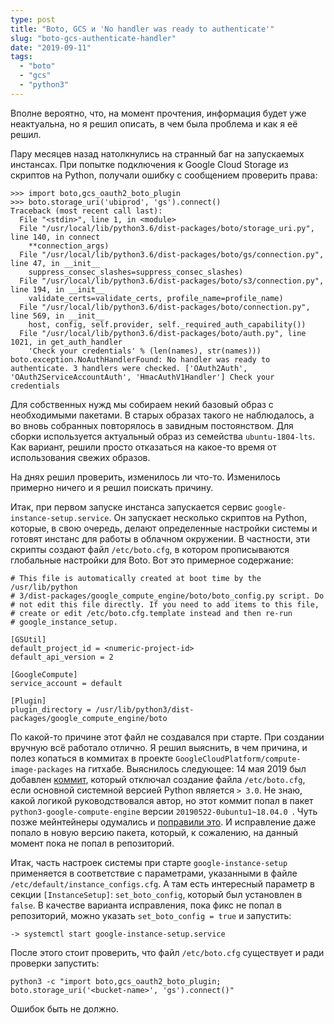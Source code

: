 ```yaml
---
type: post
title: "Boto, GCS и 'No handler was ready to authenticate'"
slug: "boto-gcs-authenticate-handler"
date: "2019-09-11"
tags:
  - "boto"
  - "gcs"
  - "python3"
---
```


Вполне вероятно, что, на момент прочтения, информация будет уже неактуальна, но я решил описать, в чем была проблема и как я её решил.

Пару месяцев назад натолкнулись на странный баг на запускаемых инстансах. При попытке подключения к Google Cloud Storage из скриптов на Python, получали ошибку с сообщением проверить права:

    >>> import boto,gcs_oauth2_boto_plugin
    >>> boto.storage_uri('ubiprod', 'gs').connect()
    Traceback (most recent call last):
      File "<stdin>", line 1, in <module>
      File "/usr/local/lib/python3.6/dist-packages/boto/storage_uri.py", line 140, in connect
        **connection_args)
      File "/usr/local/lib/python3.6/dist-packages/boto/gs/connection.py", line 47, in __init__
        suppress_consec_slashes=suppress_consec_slashes)
      File "/usr/local/lib/python3.6/dist-packages/boto/s3/connection.py", line 194, in __init__
        validate_certs=validate_certs, profile_name=profile_name)
      File "/usr/local/lib/python3.6/dist-packages/boto/connection.py", line 569, in __init__
        host, config, self.provider, self._required_auth_capability())
      File "/usr/local/lib/python3.6/dist-packages/boto/auth.py", line 1021, in get_auth_handler
        'Check your credentials' % (len(names), str(names)))
    boto.exception.NoAuthHandlerFound: No handler was ready to authenticate. 3 handlers were checked. ['OAuth2Auth', 'OAuth2ServiceAccountAuth', 'HmacAuthV1Handler'] Check your credentials

Для собственных нужд мы собираем некий базовый образ с необходимыми пакетами. В старых образах такого не наблюдалось, а во вновь собранных повторялось в завидным постоянством. Для сборки используется актуальный образ из семейства `ubuntu-1804-lts`. Как вариант, решили просто отказаться на какое-то время от использования свежих образов.

На днях решил проверить, изменилось ли что-то. Изменилось примерно ничего и я решил поискать причину.

Итак, при первом запуске инстанса запускается сервис `google-instance-setup.service`. Он запускает несколько скриптов на Python, которые, в свою очередь, делают определенные настройки системы и готовят инстанс для работы в облачном окружении. В частности, эти скрипты создают файл `/etc/boto.cfg`, в котором прописываются глобальные настройки для Boto. Вот это примерное содержание:

    # This file is automatically created at boot time by the /usr/lib/python
    # 3/dist-packages/google_compute_engine/boto/boto_config.py script. Do
    # not edit this file directly. If you need to add items to this file,
    # create or edit /etc/boto.cfg.template instead and then re-run
    # google_instance_setup.

    [GSUtil]
    default_project_id = <numeric-project-id>
    default_api_version = 2

    [GoogleCompute]
    service_account = default

    [Plugin]
    plugin_directory = /usr/lib/python3/dist-packages/google_compute_engine/boto

По какой-то причине этот файл не создавался при старте. При создании вручную всё работало отлично.
Я решил выяснить, в чем причина, и полез копаться в коммитах в проекте `GoogleCloudPlatform/compute-image-packages` на гитхабе. Выяснилось следующее: 14 мая 2019 был добавлен [коммит][1], который отключал создание файла `/etc/boto.cfg`, если основной системной версией Python является `> 3.0`. Не знаю, какой логикой руководствовался автор, но этот коммит попал в пакет `python3-google-compute-engine` версии `20190522-0ubuntu1~18.04.0 `.
Чуть позже мейнтейнеры одумались и [поправили это][2]. И исправление даже попало в новую версию пакета, который, к сожалению, на данный момент пока не попал в репозиторий.

Итак, часть настроек системы при старте `google-instance-setup` применяется в соответствие с параметрами, указанными в файле `/etc/default/instance_configs.cfg`. А там есть интересный параметр в секции `[InstanceSetup]`: `set_boto_config`, который был установлен в `false`. В качестве варианта исправления, пока фикс не попал в репозиторий, можно указать `set_boto_config = true` и запустить:

    -> systemctl start google-instance-setup.service

После этого стоит проверить, что файл `/etc/boto.cfg` существует и ради проверки запустить:

    python3 -c "import boto,gcs_oauth2_boto_plugin; boto.storage_uri('<bucket-name>', 'gs').connect()"

Ошибок быть не должно.

[1]: https://github.com/GoogleCloudPlatform/compute-image-packages/commit/64213603ea6b37714d5cbcc452f3fc954fcbd6c5#diff-8a8f1dc706546c1117ff42d1d196ff5c
[2]: https://github.com/GoogleCloudPlatform/compute-image-packages/commit/66b0268f237da0d046a97c6db42071cea1b6efb0#diff-8a8f1dc706546c1117ff42d1d196ff5c

